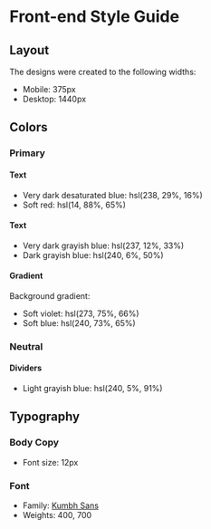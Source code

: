 # Front-end Style Guide

## Layout

The designs were created to the following widths:

- Mobile: 375px
- Desktop: 1440px

## Colors

### Primary

#### Text

- Very dark desaturated blue: hsl(238, 29%, 16%)
- Soft red: hsl(14, 88%, 65%)

#### Text

- Very dark grayish blue: hsl(237, 12%, 33%)
- Dark grayish blue: hsl(240, 6%, 50%)

#### Gradient

Background gradient:

- Soft violet: hsl(273, 75%, 66%)
- Soft blue: hsl(240, 73%, 65%)

### Neutral


#### Dividers

- Light grayish blue: hsl(240, 5%, 91%)

## Typography

### Body Copy

- Font size: 12px

### Font

- Family: [Kumbh Sans](https://fonts.google.com/specimen/Kumbh+Sans)
- Weights: 400, 700
